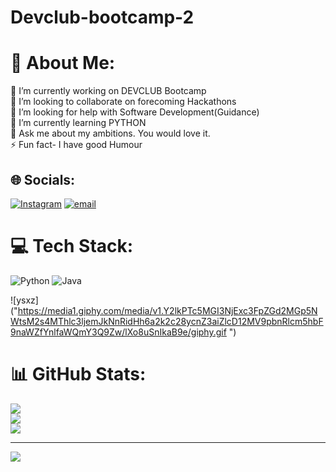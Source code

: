 # Devclub-bootcamp-2

# 💫 About Me:
🔭 I’m currently working on DEVCLUB Bootcamp<br>👯 I’m looking to collaborate on forecoming Hackathons<br>🤝 I’m looking for help with Software Development(Guidance)<br>🌱 I’m currently learning PYTHON<br>💬 Ask me about my ambitions. You would love it.<br>⚡ Fun fact- I have good Humour


## 🌐 Socials:
[![Instagram](https://img.shields.io/badge/Instagram-%23E4405F.svg?logo=Instagram&logoColor=white)](https://instagram.com/ozz__akzh_7) [![email](https://img.shields.io/badge/Email-D14836?logo=gmail&logoColor=white)](mailto:ojalakash@gmail.com) 

# 💻 Tech Stack:
![Python](https://img.shields.io/badge/python-3670A0?style=for-the-badge&logo=python&logoColor=ffdd54) ![Java](https://img.shields.io/badge/java-%23ED8B00.svg?style=for-the-badge&logo=openjdk&logoColor=white)

![ysxz]("https://media1.giphy.com/media/v1.Y2lkPTc5MGI3NjExc3FpZGd2MGp5NWtsM2s4MThlc3ljemJkNnRidHh6a2k2c28ycnZ3aiZlcD12MV9pbnRlcm5hbF9naWZfYnlfaWQmY3Q9Zw/lXo8uSnIkaB9e/giphy.gif
")


# 📊 GitHub Stats:
![](https://github-readme-stats.vercel.app/api?username=ojalakash-07&theme=dark&hide_border=false&include_all_commits=false&count_private=false)<br/>
![](https://nirzak-streak-stats.vercel.app/?user=ojalakash-07&theme=dark&hide_border=false)<br/>
![](https://github-readme-stats.vercel.app/api/top-langs/?username=ojalakash-07&theme=dark&hide_border=false&include_all_commits=false&count_private=false&layout=compact)

---
[![](https://visitcount.itsvg.in/api?id=ojalakash-07&icon=0&color=0)](https://visitcount.itsvg.in)

<!-- Proudly created with GPRM ( https://gprm.itsvg.in ) -->
